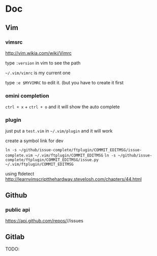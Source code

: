 # Doc

## Vim

### vimsrc 

http://vim.wikia.com/wiki/Vimrc

type `:version` in vim to see the path

`~/.vim/vimrc` is my current one

type `:e $MYVIMRC` to edit it. (but you have to create it first

### omini completion

`ctrl + x` + `ctrl + o` and it will show the auto complete

### plugin

just put a `test.vim` in `~/.vim/plugin` and it will work

create a symbol link for dev

`ln -s ~/github/issue-complete/ftplugin/COMMIT_EDITMSG/issue-complete.vim ~/.vim/ftplugin/COMMIT_EDITMSG`
`ln -s ~/github/issue-complete/ftplugin/COMMIT_EDITMSG/issue.py ~/.vim/ftplugin/COMMIT_EDITMSG`

using ftdetect http://learnvimscriptthehardway.stevelosh.com/chapters/44.html

## Github

### public api

https://api.github.com/repos/<user-name>/<project-name>/issues

## Gitlab

TODO: